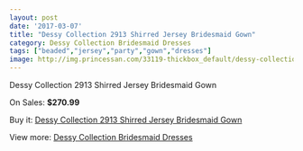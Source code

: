 ```yaml
---
layout: post
date: '2017-03-07'
title: "Dessy Collection 2913 Shirred Jersey Bridesmaid Gown"
category: Dessy Collection Bridesmaid Dresses
tags: ["beaded","jersey","party","gown","dresses"]
image: http://img.princessan.com/33119-thickbox_default/dessy-collection-2913-shirred-jersey-bridesmaid-gown.jpg
---
```

Dessy Collection 2913 Shirred Jersey Bridesmaid Gown

On Sales: **$270.99**
<a href="https://www.princessan.com/en/15342-dessy-collection-2913-shirred-jersey-bridesmaid-gown.html"><amp-img layout="responsive" width="600" height="600" src="//img.princessan.com/33119-thickbox_default/dessy-collection-2913-shirred-jersey-bridesmaid-gown.jpg" alt="Dessy Collection 2913 Shirred Jersey Bridesmaid Gown 0" /></a>
<a href="https://www.princessan.com/en/15342-dessy-collection-2913-shirred-jersey-bridesmaid-gown.html"><amp-img layout="responsive" width="600" height="600" src="//img.princessan.com/33120-thickbox_default/dessy-collection-2913-shirred-jersey-bridesmaid-gown.jpg" alt="Dessy Collection 2913 Shirred Jersey Bridesmaid Gown 1" /></a>

Buy it: [Dessy Collection 2913 Shirred Jersey Bridesmaid Gown](https://www.princessan.com/en/15342-dessy-collection-2913-shirred-jersey-bridesmaid-gown.html "Dessy Collection 2913 Shirred Jersey Bridesmaid Gown")

View more: [Dessy Collection Bridesmaid Dresses](https://www.princessan.com/en/111- "Dessy Collection Bridesmaid Dresses")